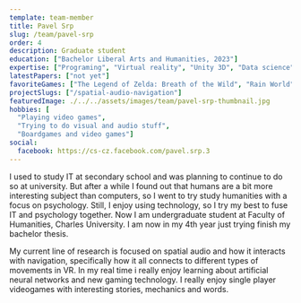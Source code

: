 ```yaml
---
template: team-member
title: Pavel Srp
slug: /team/pavel-srp
order: 4
description: Graduate student
education: ["Bachelor Liberal Arts and Humanities, 2023"]
expertise: ["Programing", "Virtual reality", "Unity 3D", "Data science"]
latestPapers: ["not yet"]
favoriteGames: ["The Legend of Zelda: Breath of the Wild", "Rain World", "Outer Wilds", "Tunic"]
projectSlugs: ["/spatial-audio-navigation"]
featuredImage: ./../../assets/images/team/pavel-srp-thumbnail.jpg
hobbies: [
  "Playing video games", 
  "Trying to do visual and audio stuff",
  "Boardgames and video games"]
social:
  facebook: https://cs-cz.facebook.com/pavel.srp.3
---
```


I used to study IT at secondary school and was planning to continue to do so at university. But after a while I found out that humans are a bit more interesting subject than computers, so I went to try study humanities with a focus on psychology. Still, I enjoy using technology, so I try my best to fuse IT and psychology together. Now I am undergraduate student at Faculty of Humanities, Charles University. I am now in my 4th year just trying finish my bachelor thesis.

My current line of research is focused on spatial audio and how it interacts with navigation, specifically how it all connects to different types of movements in VR. In my real time i really enjoy learning about artificial neural networks and new gaming technology. I really enjoy single player videogames with interesting stories, mechanics and words.